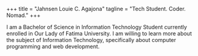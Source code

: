+++
title = "Jahnsen Louie C. Agajona"
tagline = "Tech Student. Coder. Nomad."
+++

I am a Bachelor of Science in Information Technology Student currently enrolled in Our Lady of Fatima University. I am willing to learn more about the subject of Information Technology, specifically about computer programming and web development.
